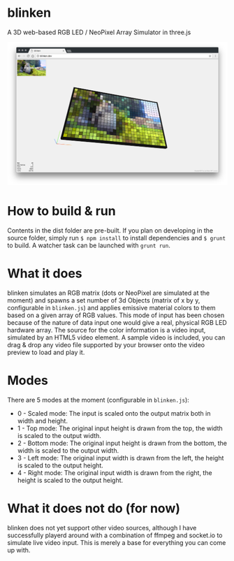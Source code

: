 # blinken
A 3D web-based RGB LED / NeoPixel Array Simulator in three.js

![ScreenShot](blinken_screenshot.png)

# How to build & run
Contents in the dist folder are pre-built.
If you plan on developing in the source folder, simply run `$ npm install` to install dependencies and `$ grunt` to build. A watcher task can be launched with `grunt run`.

# What it does
blinken simulates an RGB matrix (dots or NeoPixel are simulated at the moment) and spawns a set number of 3d Objects (matrix of x by y, configurable in `blinken.js`) and applies emissive material colors to them based on a given array of RGB values. This mode of input has been chosen because of the nature of data input one would give a real, physical RGB LED hardware array. The source for the color information is a video input, simulated by an HTML5 video element. A sample video is included, you can drag & drop any video file supported by your browser onto the video preview to load and play it.

# Modes
There are 5 modes at the moment (configurable in `blinken.js`):
* 0 - Scaled mode: The input is scaled onto the output matrix both in width and height.
* 1 - Top mode: The original input height is drawn from the top, the width is scaled to the output width.
* 2 - Bottom mode: The original input height is drawn from the bottom, the width is scaled to the output width.
* 3 - Left mode: The original input width is drawn from the left, the height is scaled to the output height.
* 4 - Right mode: The original input width is drawn from the right, the height is scaled to the output height.

# What it does not do (for now)
blinken does not yet support other video sources, although I have successfully playerd around with a combination of ffmpeg and socket.io to simulate live video input. This is merely a base for everything you can come up with.
